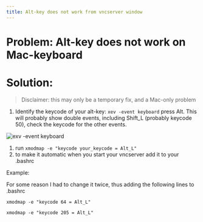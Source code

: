 ```yaml
---
title: Alt-key does not work from vncserver window
---
```

# Problem: Alt-key does not work on Mac-keyboard

# Solution:

> Disclaimer: this may only be a temporary fix, and a Mac-only problem

1. Identify the keycode of your alt-key: `xev -event keyboard` press Alt. This will probably show double events, including Shift_L (probably keycode 50), check the keycode for the other events.

![exv -event keyboard](../../../resources/wiki_images/xev_print.png)

1. run `xmodmap -e "keycode your_keycode = Alt_L"`
2. to make it automatic when you start your vncserver add it to your .bashrc

Example:

For some reason I had to change it twice, thus adding the following lines to .bashrc

`xmodmap -e "keycode 64 = Alt_L"`

`xmodmap -e "keycode 205 = Alt_L"`

